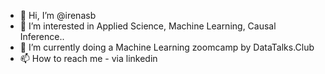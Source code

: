 - 👋 Hi, I’m @irenasb
- 👀 I’m interested in Applied Science, Machine Learning, Causal Inference..
- 🌱 I’m currently doing a Machine Learning zoomcamp by DataTalks.Club
- 📫 How to reach me - via linkedin

<!---
irenasb/irenasb is a ✨ special ✨ repository because its `README.md` (this file) appears on your GitHub profile.
You can click the Preview link to take a look at your changes.
--->

